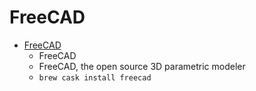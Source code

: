 # FreeCAD
- [FreeCAD](https://www.freecadweb.org/)
  -  FreeCAD
  - FreeCAD, the open source 3D parametric modeler
  - `brew cask install freecad`

